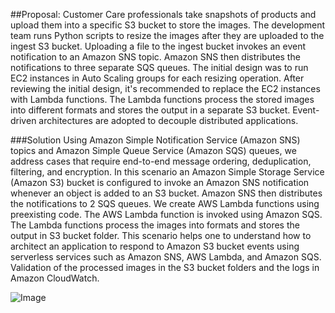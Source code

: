 ##Proposal:
Customer Care professionals take snapshots of products and upload them into a specific S3 bucket to store the images. 
The development team runs Python scripts to resize the images after they are uploaded to the ingest S3 bucket. 
Uploading a file to the ingest bucket invokes an event notification to an Amazon SNS topic. 
Amazon SNS then distributes the notifications to three separate SQS queues. 
The initial design was to run EC2 instances in Auto Scaling groups for each resizing operation. 
After reviewing the initial design, it's recommended to replace the EC2 instances with Lambda functions. 
The Lambda functions process the stored images into different formats and stores the output in a separate S3 bucket. 
Event-driven architectures are adopted to decouple distributed applications.


###Solution
Using Amazon Simple Notification Service (Amazon SNS) topics and Amazon Simple Queue Service (Amazon SQS) queues, we address cases that require end-to-end message ordering, deduplication, filtering, and encryption.
In this scenario an Amazon Simple Storage Service (Amazon S3) bucket is configured to invoke an Amazon SNS notification whenever an object is added to an S3 bucket. Amazon SNS then distributes the notifications to 2 SQS queues.
We create AWS Lambda functions using preexisting code. The AWS Lambda function is invoked using Amazon SQS. The Lambda functions process the images into formats and stores the output in S3 bucket folder.
This scenario helps one to understand how to architect an application to respond to Amazon S3 bucket events using serverless services such as Amazon SNS, AWS Lambda, and Amazon SQS.
Validation  of the processed images in the S3 bucket folders and the logs in Amazon CloudWatch.

![Image]()


